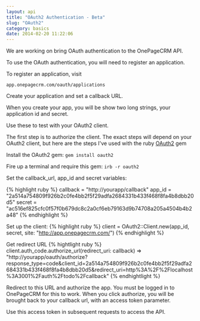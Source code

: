 ```yaml
---
layout: api
title: "OAuth2 Authentication - Beta"
slug: "OAuth2"
category: basics
date: 2014-02-20 11:22:06
---
```


We are working on bring OAuth authentication to the OnePageCRM API.

To use the OAuth authentication, you will need to register an application.

To register an application, visit

`app.onepagecrm.com/oauth/applications`

Create your application and set a callback URL.

When you create your app, you will be show two long strings, your application id and secret.

Use these to test with your OAuth2 client.

The first step is to authorize the client. The exact steps will depend on your OAuth2 client, but here are the steps I've used with the ruby [OAuth2][1] gem

Install the OAuth2 gem:
`gem install oauth2`

Fire up a terminal and require this gem:
`irb -r oauth2`

Set the callback_url, app_id and secret variables:

{% highlight ruby %}
  callback = "http://yourapp/callback"
  app_id = "2a514a754809f926b2c0fe4bb2f5f29adfa2684331b433f468f8fa4b8dbb20d5"
  secret = "ac516ef825cfc0f57f0b679dc8c2a0cf6eb79163d9b74708a205a4504b4b2a48"
{% endhighlight %}

Set up the client:
{% highlight ruby %}
 client = OAuth2::Client.new(app_id, secret, site: "http://app.onepagecrm.com/")
{% endhighlight  %}

Get redirect URL
{% hightlight ruby %}
 client.auth_code.authorize_url(redirect_uri: callback)
  => "http://yourapp/oauth/authorize?response_type=code&client_id=2a514a754809f926b2c0fe4bb2f5f29adfa2684331b433f468f8fa4b8dbb20d5&redirect_uri=http%3A%2F%2Flocalhost%3A3001%2Fauth%2Ftodo%2Fcallback"
{% endhightlight %}

Redirect to this URL and authorize the app. You must be logged in to OnePageCRM for this to work.
When you click authorize, you will be brought back to your callback url, with an access token parameter.

Use this access token in subsequent requests to access the API.


  [1]: https://github.com/intridea/oauth2


